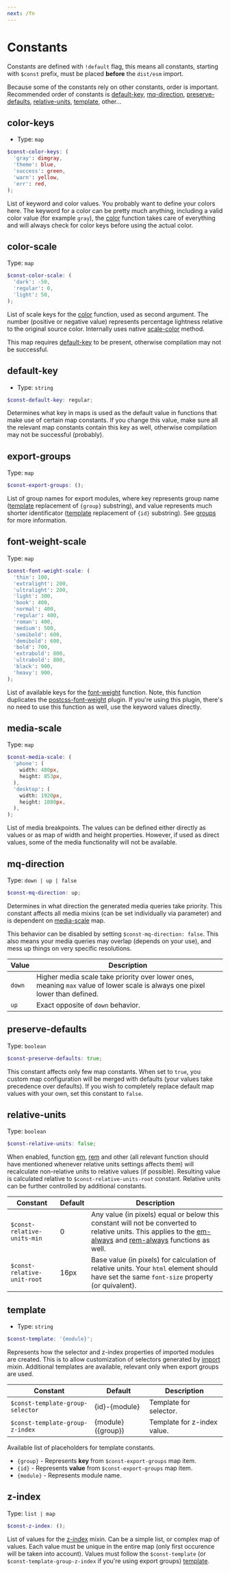 ```yaml
---
next: /fn
---
```


# Constants

<Tip title="IMPORTANT" type="danger">

Constants are defined with `!default` flag, this means all constants, starting
with `$const` prefix, must be placed **before** the `dist/esm` import.

</Tip>

<Tip type="warn">

Because some of the constants rely on other constants, order is important.
Recommended order of constants is [default-key](#default-key),
[mq-direction](#mq-direciton), [preserve-defaults](#preserve-defaults),
[relative-units](#relative-units), [template](#template), other...

</Tip>

## color-keys

- Type: `map`

```scss
$const-color-keys: (
  'gray': dimgray,
  'theme': blue,
  'success': green,
  'warn': yellow,
  'err': red,
);
```

List of keyword and color values. You probably want to define your colors here.
The keyword for a color can be pretty much anything, including a valid color
value (for example `gray`), the [color](/fn.md#color) function takes care of
everything and will always check for color keys before using the actual color.

## color-scale

Type: `map`

```scss
$const-color-scale: (
  'dark': -50,
  'regular': 0,
  'light': 50,
);
```

List of scale keys for the [color](/fn.md#color) function, used as second
argument. The number (positive or negative value) represents percentage
lightness relative to the original source color. Internally uses native
[scale-color](http://sass-lang.com/documentation/Sass/Script/Functions.html#scale_color-instance_method)
method.

<Tip type="danger">

This map requires [default-key](#default-key) to be present, otherwise
compilation may not be successful.

</Tip>

## default-key

- Type: `string`

```scss
$const-default-key: regular;
```

Determines what key in maps is used as the default value in functions that make
use of certain map constants. If you change this value, make sure all the
relevant map constants contain this key as well, otherwise compilation may not
be successful (probably).

## export-groups

Type: `map`

```scss
$const-export-groups: ();
```

List of group names for export modules, where key represents group name
([template](#template) replacement of `{group}` substring), and value represents
much shorter identificator ([template](#template) replacement of `{id}`
substring). See [groups](/guide.md#groups) for more information.

## font-weight-scale

Type: `map`

```scss
$const-font-weight-scale: (
  'thin': 100,
  'extralight': 200,
  'ultralight': 200,
  'light': 300,
  'book': 400,
  'normal': 400,
  'regular': 400,
  'roman': 400,
  'medium': 500,
  'semibold': 600,
  'demibold': 600,
  'bold': 700,
  'extrabold': 800,
  'ultrabold': 800,
  'black': 900,
  'heavy': 900,
);
```

List of available keys for the [font-weight](/fn.md#font-weight) function. Note,
this function duplicates the
[postcss-font-weight](https://github.com/jonathantneal/postcss-font-weights)
plugin. If you're using this plugin, there's no need to use this function as
well, use the keyword values directly.

## media-scale

Type: `map`

```scss
$const-media-scale: (
  'phone': (
    width: 480px,
    height: 853px,
  ),
  'desktop': (
    width: 1920px,
    height: 1080px,
  ),
);
```

List of media breakpoints. The values can be defined either directly as values
or as map of width and height properties. However, if used as direct values,
some of the media functionality will not be available.

## mq-direction

Type: `down | up | false`

```scss
$const-mq-direction: up;
```

Determines in what direction the generated media queries take priority. This
constant affects all media mixins (can be set individually via parameter) and is
dependent on [media-scale](#media-scale) map.

<Tip type="warn">

This behavior can be disabled by setting `$const-mq-direction: false`. This also
means your media queries may overlap (depends on your use), and mess up things
on very specific resolutions.

</Tip>

| Value  | Description                                                                                                                  |
| ------ | ---------------------------------------------------------------------------------------------------------------------------- |
| `down` | Higher media scale take priority over lower ones, meaning `max` value of lower scale is always one pixel lower than defined. |
| `up`   | Exact opposite of `down` behavior.                                                                                           |

## preserve-defaults

Type: `boolean`

```scss
$const-preserve-defaults: true;
```

This constant affects only few map constants. When set to `true`, you custom map
configuration will be merged with defaults (your values take precedence over
defaults). If you wish to completely replace default map values with your own,
set this constant to `false`.

## relative-units

Type: `boolean`

```scss
$const-relative-units: false;
```

When enabled, function [em](/fn.md#em), [rem](/fn.md#rem) and other (all
relevant function should have mentioned whenever relative units settings affects
them) will recalculate non-relative units to relative values (if possible).
Resulting value is calculated relative to `$const-relative-units-root` constant.
Relative units can be further controlled by additional constants.

| Constant                                 | Default | Description                                                                                                                                                                                          |
| ---------------------------------------- | ------- | ---------------------------------------------------------------------------------------------------------------------------------------------------------------------------------------------------- |
| <nobr>`$const-relative-units-min`</nobr> | 0       | Any value (in pixels) equal or below this constant will not be converted to relative units. This applies to the [em-always](/fn.md#em-always) and [rem-always](/fn.md#rem-always) functions as well. |
| <nobr>`$const-relative-unit-root`</nobr> | 16px    | Base value (in pixels) for calculation of relative units. Your `html` element should have set the same `font-size` property (or quivalent).                                                          |

## template

- Type: `string`

```scss
$const-template: '{module}';
```

Represents how the selector and z-index properties of imported modules are
created. This is to allow customization of selectors generated by
[import](/mixin.md#import) mixin. Additional templates are available, relevant
only when export groups are used.

| Constant                                      | Default           | Description                 |
| --------------------------------------------- | ----------------- | --------------------------- |
| <nobr>`$const-template-group-selector`</nobr> | {id}-{module}     | Template for selector.      |
| <nobr>`$const-template-group-z-index`</nobr>  | {module}({group}) | Template for z-index value. |

Available list of placeholders for template constants.

- `{group}` - Represents **key** from `$const-export-groups` map item.
- `{id}` - Represents **value** from `$const-export-groups` map item.
- `{module}` - Represents module name.

## z-index

Type: `list | map`

```scss
$const-z-index: ();
```

List of values for the [z-index](/mixin.md#z-index) mixin. Can be a simple list,
or complex map of values. Each value must be unique in the entire map (only
first occurence will be taken into account). Values must follow the
`$const-template` (or `$const-template-group-z-index` if you're using export
groups) [template](#template).
